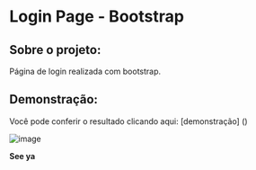 # Login Page - Bootstrap

## Sobre o projeto:

Página de login realizada com bootstrap.

## Demonstração:

Você pode conferir o resultado clicando aqui: [demonstração] ()

![image](https://user-images.githubusercontent.com/63968296/109237572-91437a00-77b0-11eb-9090-a09c4714c204.png)

**See ya**